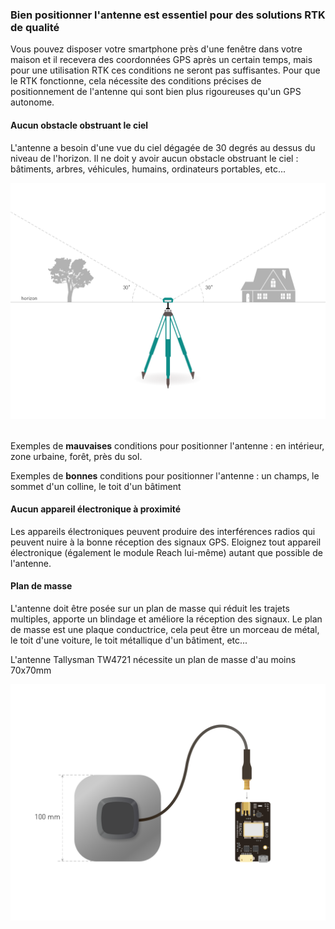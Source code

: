 ### Bien positionner l'antenne est essentiel pour des solutions RTK de qualité

Vous pouvez disposer votre smartphone près d'une fenêtre dans votre maison et il recevera des coordonnées GPS après un certain temps, mais pour une utilisation RTK ces conditions ne seront pas suffisantes. Pour que le RTK fonctionne, cela nécessite des conditions précises de positionnement de l'antenne qui sont bien plus rigoureuses qu'un GPS autonome.

#### Aucun obstacle obstruant le ciel

L'antenne a besoin d'une vue du ciel dégagée de 30 degrés au dessus du niveau de l'horizon. Il ne doit y avoir aucun obstacle obstruant le ciel : bâtiments, arbres, véhicules, humains, ordinateurs portables, etc...

<div style="text-align: center;"><img src="../img/reach/antenna-placement/skyview-obstacles.png" style="width: 550px;"></div><br>


Exemples de **mauvaises** conditions pour positionner l'antenne : en intérieur, zone urbaine, forêt, près du sol.

Exemples de **bonnes** conditions pour positionner l'antenne : un champs, le sommet d'un colline, le toit d'un bâtiment

#### Aucun appareil électronique à proximité

Les appareils électroniques peuvent produire des interférences radios qui peuvent nuire à la bonne réception des signaux GPS. Eloignez tout appareil électronique (également le module Reach lui-même) autant que possible de l'antenne.

#### Plan de masse

L'antenne doit être posée sur un plan de masse qui réduit les trajets multiples, apporte un blindage et améliore la réception des signaux. Le plan de masse est une plaque conductrice, cela peut être un morceau de métal, le toit d'une voiture, le toit métallique d'un bâtiment, etc...

L'antenne Tallysman TW4721 nécessite un plan de masse d'au moins 70x70mm

<div style="text-align: center;"><img src="../img/reach/antenna-placement/antenna-ground-plane.png" style="width: 550px;"></div><br>
